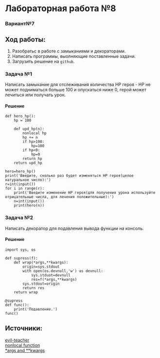 # Лабораторная работа №8
### Вариант№7
## Ход работы:
1. Разобратьс в работе с замыканиями и декораторами.
2. Написать программы, выолняющие поставленные задачи.
3. Загрузить решение на `github`.
### Задача №1
Написать замыкание для отслеживания количества HP героя - HP не может подниматься больше 100 и опускаться ниже 0, герой может лечиться или получать урон.
#### Решение
```
def hero_hp():
    hp = 100

    def upd_hp(n):
        nonlocal hp
        hp += n
        if hp>100:
            hp=100
        if hp<0:
            hp=0
        return hp
    return upd_hp

hero=hero_hp()
print('Введите, сколько раз будет изменяться HP героя(целое натуральное число):')
r=int(input())
for i in range(r):
    print('Введите изменение HP героя(для получения урона используйте отрицательные числа, для лечения положительные):')
    n=int(input())
    print(hero(n))
```
### Задача №2
Написать декоратор для подавления вывода функции на консоль.
#### Решение
```
import sys, os

def supress(f):
    def wrap(*args,**kwargs):
        origin=sys.stdout
        with open(os.devnull,'w') as devnull:
            sys.stduot=devnull
            res=f(*args,**kwargs)
        sys.stdout=origin
        return res
    return wrap

@supress
def func():
    print('Подавление.')
func()
```
## Источники:
[evil-teacher](https://evil-teacher.on-fleek.app/prog_pm/term1/lab08/)  
[nonlocal function](https://docs-python.ru/tutorial/opredelenie-funktsij-python/operatory-global-nonlocal/)  
[*args and **kwargs](https://habr.com/ru/companies/ruvds/articles/482464/)  

